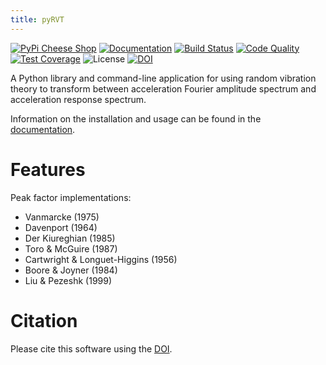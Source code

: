 ```yaml
---
title: pyRVT
---
```


[![PyPi Cheese
Shop](https://img.shields.io/pypi/v/pyrvt.svg)](https://img.shields.io/pypi/v/pyrvt.svg)
[![Documentation](https://readthedocs.org/projects/pyrvt/badge/?version=latest)](https://pyrvt.readthedocs.io/?badge=latest)
[![Build
Status](https://travis-ci.org/arkottke/pyrvt.svg?branch=master)](https://travis-ci.org/arkottke/pyrvt)
[![Code
Quality](https://api.codacy.com/project/badge/Grade/4f1fe64804bc45f89b6386666ae20696)](https://www.codacy.com/manual/arkottke/pyrvt)
[![Test
Coverage](https://api.codacy.com/project/badge/Coverage/4f1fe64804bc45f89b6386666ae20696)](https://www.codacy.com/manual/arkottke/pyrvt)
![License](https://img.shields.io/badge/license-MIT-blue.svg)
[![DOI](https://zenodo.org/badge/5086299.svg)](https://zenodo.org/badge/latestdoi/5086299)

A Python library and command-line application for using random vibration
theory to transform between acceleration Fourier amplitude spectrum and
acceleration response spectrum.

Information on the installation and usage can be found in the
[documentation](https://pyrvt.readthedocs.io/).

# Features

Peak factor implementations:

- Vanmarcke (1975)
- Davenport (1964)
- Der Kiureghian (1985)
- Toro & McGuire (1987)
- Cartwright & Longuet-Higgins (1956)
- Boore & Joyner (1984)
- Liu & Pezeshk (1999)

# Citation

Please cite this software using the
[DOI](https://zenodo.org/badge/latestdoi/5086299).
